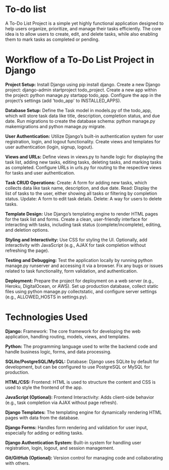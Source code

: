 # To-do list
A To-Do List Project is a simple yet highly functional application designed to help users organize, prioritize, and manage their tasks efficiently. The core idea is to allow users to create, edit, and delete tasks, while also enabling them to mark tasks as completed or pending. 

 # Workflow of a To-Do List Project in Django

**Project Setup:**
Install Django using pip install django.
Create a new Django project: django-admin startproject todo_project.
Create a new app within the project: python manage.py startapp todo_app.
Configure the app in the project’s settings (add 'todo_app' to INSTALLED_APPS).

**Database Setup:**
Define the Task model in models.py of the todo_app, which will store task data like title, description, completion status, and due date.
Run migrations to create the database schema: python manage.py makemigrations and python manage.py migrate.

**User Authentication:**
Utilize Django’s built-in authentication system for user registration, login, and logout functionality.
Create views and templates for user authentication (login, signup, logout).

**Views and URLs:**
Define views in views.py to handle logic for displaying the task list, adding new tasks, editing tasks, deleting tasks, and marking tasks as completed.
Configure URLs in urls.py for routing to the respective views for tasks and user authentication.

**Task CRUD Operations:**
Create: A form for adding new tasks, which collects data like task name, description, and due date.
Read: Display the list of tasks to the user, either showing all tasks or filtering by completion status.
Update: A form to edit task details.
Delete: A way for users to delete tasks.

**Template Design:**
Use Django’s templating engine to render HTML pages for the task list and forms.
Create a clean, user-friendly interface for interacting with tasks, including task status (complete/incomplete), editing, and deletion options.

**Styling and Interactivity:**
Use CSS for styling the UI.
Optionally, add interactivity with JavaScript (e.g., AJAX for task completion without refreshing the page).

**Testing and Debugging:**
Test the application locally by running python manage.py runserver and accessing it via a browser.
Fix any bugs or issues related to task functionality, form validation, and authentication.

**Deployment:**
Prepare the project for deployment on a web server (e.g., Heroku, DigitalOcean, or AWS).
Set up production database, collect static files using python manage.py collectstatic, and configure server settings (e.g., ALLOWED_HOSTS in settings.py).

# **Technologies Used**

**Django:**
Framework: The core framework for developing the web application, handling routing, models, views, and templates.

**Python:**
The programming language used to write the backend code and handle business logic, forms, and data processing.

**SQLite/PostgreSQL/MySQL:**
Database: Django uses SQLite by default for development, but can be configured to use PostgreSQL or MySQL for production.

**HTML/CSS:**
Frontend: HTML is used to structure the content and CSS is used to style the frontend of the app.

**JavaScript (Optional):**
Frontend Interactivity: Adds client-side behavior (e.g., task completion via AJAX without page refresh).

**Django Templates:**
The templating engine for dynamically rendering HTML pages with data from the database.

**Django Forms:**
Handles form rendering and validation for user input, especially for adding or editing tasks.

**Django Authentication System:**
Built-in system for handling user registration, login, logout, and session management.

**Git/GitHub (Optional):**
Version control for managing code and collaborating with others.

